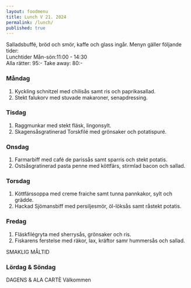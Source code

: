 ```yaml
---
layout: foodmenu
title: Lunch V 21. 2024
permalink: /lunch/
published: true
---
```

Salladsbuffé, bröd och smör, kaffe och glass ingår.
Menyn gäller följande tider:  
Lunchtider  Mån-sön:11:00 - 14:30  
Alla rätter: 95:- Take away: 80:-
                                
### Måndag

1. Kyckling schnitzel med chilisås samt ris och paprikasallad.
2. Stekt falukorv med stuvade makaroner, senapdressing.

### Tisdag

1. Raggmunkar med stekt fläsk, lingonsylt.
2. Skagensåsgratinerad Torskfilé med grönsaker och potatispuré. 

### Onsdag

1. Farmarbiff med café de parissås samt sparris och stekt potatis.
2. Ostsåsgratinerad pasta penne med köttfärs, stirmlad bacon och sallad.

### Torsdag

1. Köttfärssoppa med creme fraiche samt tunna pannkakor, sylt och grädde. 
2. Hackad Sjömansbiff med persiljesmör, öl-löksås samt råstekt potatis.

### Fredag  

1. Fläskfilégryta med sherrysås, grönsaker och ris.
2. Fiskarens ferstelse med räkor, lax, kräftor samr hummersås och sallad.

SMAKLIG MÅLTID  
### Lördag & Söndag 
DAGENS & ALA CARTÈ
Välkommen
    
       
    

   
    
   
     
